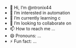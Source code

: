 - 👋 Hi, I’m @ntronix44
- 👀 I’m interested in automation 
- 🌱 I’m currently learning c
- 💞️ I’m looking to collaborate on 
- 📫 How to reach me ...
- 😄 Pronouns: ...
- ⚡ Fun fact: ...

<!---
ntronix44/ntronix44 is a ✨ special ✨ repository because its `README.md` (this file) appears on your GitHub profile.
You can click the Preview link to take a look at your changes.
--->
